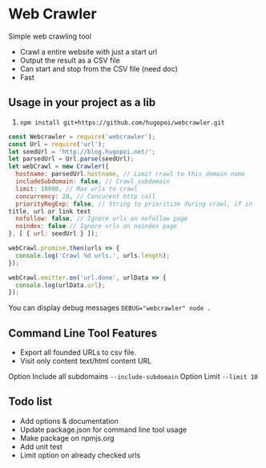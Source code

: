 # Web Crawler
Simple web crawling tool

* Crawl a entire website with just a start url
* Output the result as a CSV file
* Can start and stop from the CSV file (need doc)
* Fast

## Usage in your project as a lib
1. `npm install git+https://github.com/hugopoi/webcrawler.git`

```javascript
const Webcrawler = require('webcrawler');
const Url = require('url');
let seedUrl = 'http://blog.hugopoi.net/';
let parsedUrl = Url.parse(seedUrl);
let webCrawl = new Crawler({
  hostname: parsedUrl.hostname, // Limit crawl to this domain name
  includeSubdomain: false, // Crawl subdomain
  limit: 10000, // Max urls to crawl
  concurrency: 20, // Concurent http call
  priorityRegExp: false, // String to prioritize during crawl, if in
title, url or link text
  nofollow: false, // Ignore urls on nofollow page
  noindex: false // Ignore urls on noindex page
}, [ { url: seedUrl } ]);

webCrawl.promise.then(urls => {
  console.log('Crawl %d urls.', urls.length);
});

webCrawl.emitter.on('url.done', urlData => {
  console.log(urlData.url);
});
```

You can display debug messages `DEBUG="webcrawler" node .`

## Command Line Tool Features

* Export all founded URLs to csv file.
* Visit only content text/html content URL

Option Include all subdomains `--include-subdomain`
Option Limit `--limit 10`

## Todo list

* Add options & documentation
* Update package.json for command line tool usage
* Make package on npmjs.org
* Add unit test
* Limit option on already checked urls
